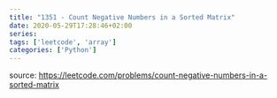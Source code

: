 ```yaml
---
title: "1351 - Count Negative Numbers in a Sorted Matrix"	
date: 2020-05-29T17:28:46+02:00
series:
tags: ['leetcode', 'array']
categories: ['Python']
---
```


source: https://leetcode.com/problems/count-negative-numbers-in-a-sorted-matrix
